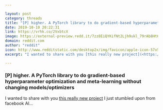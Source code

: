 ```yaml
---

layout: post
category: threads
title: "[P] higher. A PyTorch library to do gradient-based hyperparameter optimization and meta-learning without changing models/optimizers"
date: 2019-10-10 20:22:31
link: https://vrhk.co/2VxbtcX
image: https://external-preview.redd.it/7zz8EiQYKifNt2Ljh9ukl_79rAb8Ht6ukYk7DWS3inA.jpg?width=400&height=209.42408377&auto=webp&s=09f9aa642646067d55dffc59816bdd9fae7cf339
domain: reddit.com
author: "reddit"
icon: http://www.redditstatic.com/desktop2x/img/favicon/apple-icon-57x57.png
excerpt: "I wanted to share with you [this really new project](<https://github.com/facebookresearch/higher>) I just stumbled upon from facebook AI..."

---
```


### [P] higher. A PyTorch library to do gradient-based hyperparameter optimization and meta-learning without changing models/optimizers

I wanted to share with you [this really new project](<https://github.com/facebookresearch/higher>) I just stumbled upon from facebook AI...